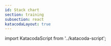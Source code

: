 ```yaml
---
id: Stack chart
section: training
subsection: react
katacodaLayout: true
---
```


import KatacodaScript from '../katacoda-script';

<KatacodaScript katacodaId="react-charts/stack-chart" />

